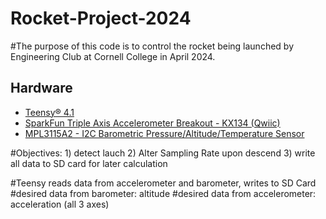 # Rocket-Project-2024
#The purpose of this code is to control the rocket being launched by Engineering Club at Cornell College in April 2024.
## Hardware

* [Teensy® 4.1](https://www.pjrc.com/store/teensy41.html)
* [SparkFun Triple Axis Accelerometer Breakout - KX134 (Qwiic)](https://www.sparkfun.com/products/17589)
* [MPL3115A2 - I2C Barometric Pressure/Altitude/Temperature Sensor](https://www.adafruit.com/product/1893)

#Objectives: 1) detect lauch 2) Alter Sampling Rate upon descend 3) write all data to SD card for later calculation

#Teensy reads data from accelerometer and barometer, writes to SD Card
#desired data from barometer: altitude
#desired data from accelerometer: acceleration (all 3 axes)
